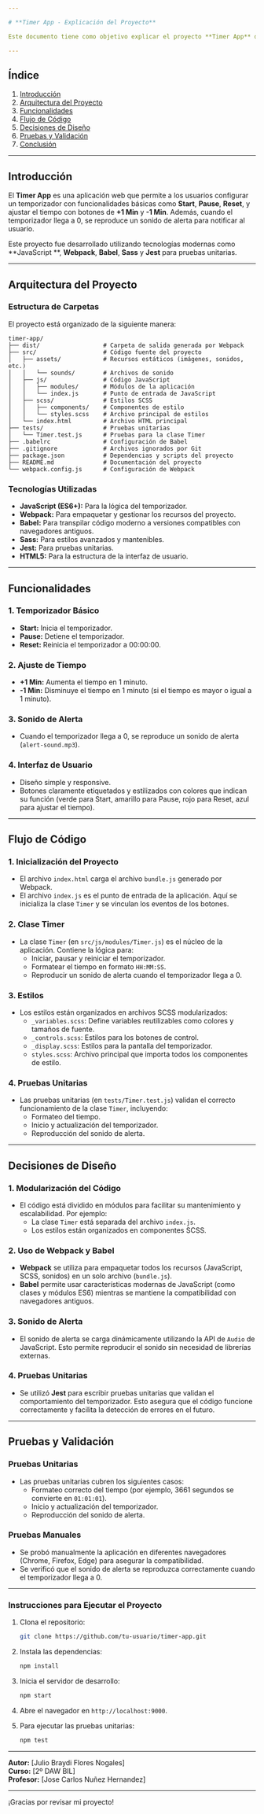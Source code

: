 ```yaml
---

# **Timer App - Explicación del Proyecto**

Este documento tiene como objetivo explicar el proyecto **Timer App** desde un punto de vista técnico y funcional, detallando las decisiones de diseño, la arquitectura, el flujo de código y las funcionalidades implementadas.

---
```


## **Índice**

1. [Introducción](#introducción)
2. [Arquitectura del Proyecto](#arquitectura-del-proyecto)
3. [Funcionalidades](#funcionalidades)
4. [Flujo de Código](#flujo-de-código)
5. [Decisiones de Diseño](#decisiones-de-diseño)
6. [Pruebas y Validación](#pruebas-y-validación)
7. [Conclusión](#conclusión)

---

## **Introducción**

El **Timer App** es una aplicación web que permite a los usuarios configurar un temporizador con funcionalidades básicas como **Start**, **Pause**, **Reset**, y ajustar el tiempo con botones de **+1 Min** y **-1 Min**. Además, cuando el temporizador llega a 0, se reproduce un sonido de alerta para notificar al usuario.

Este proyecto fue desarrollado utilizando tecnologías modernas como **JavaScript **, **Webpack**, **Babel**, **Sass** y **Jest** para pruebas unitarias.

---

## **Arquitectura del Proyecto**

### **Estructura de Carpetas**

El proyecto está organizado de la siguiente manera:

```
timer-app/
├── dist/                  # Carpeta de salida generada por Webpack
├── src/                   # Código fuente del proyecto
│   ├── assets/            # Recursos estáticos (imágenes, sonidos, etc.)
│   │   └── sounds/        # Archivos de sonido
│   ├── js/                # Código JavaScript
│   │   ├── modules/       # Módulos de la aplicación
│   │   └── index.js       # Punto de entrada de JavaScript
│   ├── scss/              # Estilos SCSS
│   │   ├── components/    # Componentes de estilo
│   │   └── styles.scss    # Archivo principal de estilos
│   └── index.html         # Archivo HTML principal
├── tests/                 # Pruebas unitarias
│   └── Timer.test.js      # Pruebas para la clase Timer
├── .babelrc               # Configuración de Babel
├── .gitignore             # Archivos ignorados por Git
├── package.json           # Dependencias y scripts del proyecto
├── README.md              # Documentación del proyecto
└── webpack.config.js      # Configuración de Webpack
```

### **Tecnologías Utilizadas**

- **JavaScript (ES6+):** Para la lógica del temporizador.
- **Webpack:** Para empaquetar y gestionar los recursos del proyecto.
- **Babel:** Para transpilar código moderno a versiones compatibles con navegadores antiguos.
- **Sass:** Para estilos avanzados y mantenibles.
- **Jest:** Para pruebas unitarias.
- **HTML5:** Para la estructura de la interfaz de usuario.

---

## **Funcionalidades**

### **1. Temporizador Básico**
- **Start:** Inicia el temporizador.
- **Pause:** Detiene el temporizador.
- **Reset:** Reinicia el temporizador a 00:00:00.

### **2. Ajuste de Tiempo**
- **+1 Min:** Aumenta el tiempo en 1 minuto.
- **-1 Min:** Disminuye el tiempo en 1 minuto (si el tiempo es mayor o igual a 1 minuto).

### **3. Sonido de Alerta**
- Cuando el temporizador llega a 0, se reproduce un sonido de alerta (`alert-sound.mp3`).

### **4. Interfaz de Usuario**
- Diseño simple y responsive.
- Botones claramente etiquetados y estilizados con colores que indican su función (verde para Start, amarillo para Pause, rojo para Reset, azul para ajustar el tiempo).

---

## **Flujo de Código**

### **1. Inicialización del Proyecto**
- El archivo `index.html` carga el archivo `bundle.js` generado por Webpack.
- El archivo `index.js` es el punto de entrada de la aplicación. Aquí se inicializa la clase `Timer` y se vinculan los eventos de los botones.

### **2. Clase Timer**
- La clase `Timer` (en `src/js/modules/Timer.js`) es el núcleo de la aplicación. Contiene la lógica para:
  - Iniciar, pausar y reiniciar el temporizador.
  - Formatear el tiempo en formato `HH:MM:SS`.
  - Reproducir un sonido de alerta cuando el temporizador llega a 0.

### **3. Estilos**
- Los estilos están organizados en archivos SCSS modularizados:
  - `_variables.scss`: Define variables reutilizables como colores y tamaños de fuente.
  - `_controls.scss`: Estilos para los botones de control.
  - `_display.scss`: Estilos para la pantalla del temporizador.
  - `styles.scss`: Archivo principal que importa todos los componentes de estilo.

### **4. Pruebas Unitarias**
- Las pruebas unitarias (en `tests/Timer.test.js`) validan el correcto funcionamiento de la clase `Timer`, incluyendo:
  - Formateo del tiempo.
  - Inicio y actualización del temporizador.
  - Reproducción del sonido de alerta.

---

## **Decisiones de Diseño**

### **1. Modularización del Código**
- El código está dividido en módulos para facilitar su mantenimiento y escalabilidad. Por ejemplo:
  - La clase `Timer` está separada del archivo `index.js`.
  - Los estilos están organizados en componentes SCSS.

### **2. Uso de Webpack y Babel**
- **Webpack** se utiliza para empaquetar todos los recursos (JavaScript, SCSS, sonidos) en un solo archivo (`bundle.js`).
- **Babel** permite usar características modernas de JavaScript (como clases y módulos ES6) mientras se mantiene la compatibilidad con navegadores antiguos.

### **3. Sonido de Alerta**
- El sonido de alerta se carga dinámicamente utilizando la API de `Audio` de JavaScript. Esto permite reproducir el sonido sin necesidad de librerías externas.

### **4. Pruebas Unitarias**
- Se utilizó **Jest** para escribir pruebas unitarias que validan el comportamiento del temporizador. Esto asegura que el código funcione correctamente y facilita la detección de errores en el futuro.

---

## **Pruebas y Validación**

### **Pruebas Unitarias**
- Las pruebas unitarias cubren los siguientes casos:
  - Formateo correcto del tiempo (por ejemplo, 3661 segundos se convierte en `01:01:01`).
  - Inicio y actualización del temporizador.
  - Reproducción del sonido de alerta.

### **Pruebas Manuales**
- Se probó manualmente la aplicación en diferentes navegadores (Chrome, Firefox, Edge) para asegurar la compatibilidad.
- Se verificó que el sonido de alerta se reproduzca correctamente cuando el temporizador llega a 0.

---

### **Instrucciones para Ejecutar el Proyecto**

1. Clona el repositorio:
   ```bash
   git clone https://github.com/tu-usuario/timer-app.git
   ```

2. Instala las dependencias:
   ```bash
   npm install
   ```

3. Inicia el servidor de desarrollo:
   ```bash
   npm start
   ```

4. Abre el navegador en `http://localhost:9000`.

5. Para ejecutar las pruebas unitarias:
   ```bash
   npm test
   ```

---

**Autor:** [Julio Braydi Flores Nogales]  
**Curso:** [2º DAW BIL]  
**Profesor:** [Jose Carlos Nuñez Hernandez]  

---

¡Gracias por revisar mi proyecto!